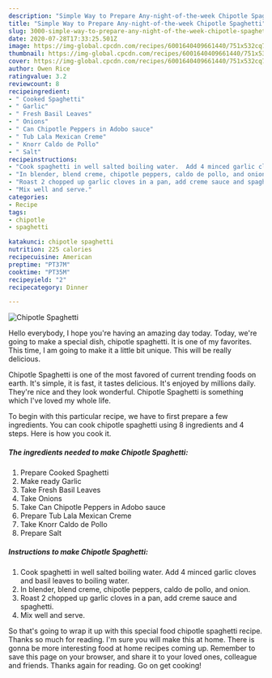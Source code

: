 ```yaml
---
description: "Simple Way to Prepare Any-night-of-the-week Chipotle Spaghetti"
title: "Simple Way to Prepare Any-night-of-the-week Chipotle Spaghetti"
slug: 3000-simple-way-to-prepare-any-night-of-the-week-chipotle-spaghetti
date: 2020-07-28T17:33:25.501Z
image: https://img-global.cpcdn.com/recipes/6001640409661440/751x532cq70/chipotle-spaghetti-recipe-main-photo.jpg
thumbnail: https://img-global.cpcdn.com/recipes/6001640409661440/751x532cq70/chipotle-spaghetti-recipe-main-photo.jpg
cover: https://img-global.cpcdn.com/recipes/6001640409661440/751x532cq70/chipotle-spaghetti-recipe-main-photo.jpg
author: Owen Rice
ratingvalue: 3.2
reviewcount: 8
recipeingredient:
- " Cooked Spaghetti"
- " Garlic"
- " Fresh Basil Leaves"
- " Onions"
- " Can Chipotle Peppers in Adobo sauce"
- " Tub Lala Mexican Creme"
- " Knorr Caldo de Pollo"
- " Salt"
recipeinstructions:
- "Cook spaghetti in well salted boiling water.  Add 4 minced garlic cloves and basil leaves to boiling water."
- "In blender, blend creme, chipotle peppers, caldo de pollo, and onion."
- "Roast 2 chopped up garlic cloves in a pan, add creme sauce and spaghetti."
- "Mix well and serve."
categories:
- Recipe
tags:
- chipotle
- spaghetti

katakunci: chipotle spaghetti 
nutrition: 225 calories
recipecuisine: American
preptime: "PT37M"
cooktime: "PT35M"
recipeyield: "2"
recipecategory: Dinner

---
```



![Chipotle Spaghetti](https://img-global.cpcdn.com/recipes/6001640409661440/751x532cq70/chipotle-spaghetti-recipe-main-photo.jpg)

Hello everybody, I hope you're having an amazing day today. Today, we're going to make a special dish, chipotle spaghetti. It is one of my favorites. This time, I am going to make it a little bit unique. This will be really delicious.

Chipotle Spaghetti is one of the most favored of current trending foods on earth. It's simple, it is fast, it tastes delicious. It's enjoyed by millions daily. They're nice and they look wonderful. Chipotle Spaghetti is something which I've loved my whole life.




To begin with this particular recipe, we have to first prepare a few ingredients. You can cook chipotle spaghetti using 8 ingredients and 4 steps. Here is how you cook it.

<!--inarticleads1-->

##### The ingredients needed to make Chipotle Spaghetti:

1. Prepare  Cooked Spaghetti
1. Make ready  Garlic
1. Take  Fresh Basil Leaves
1. Take  Onions
1. Take  Can Chipotle Peppers in Adobo sauce
1. Prepare  Tub Lala Mexican Creme
1. Take  Knorr Caldo de Pollo
1. Prepare  Salt




<!--inarticleads2-->

##### Instructions to make Chipotle Spaghetti:

1. Cook spaghetti in well salted boiling water.  Add 4 minced garlic cloves and basil leaves to boiling water.
1. In blender, blend creme, chipotle peppers, caldo de pollo, and onion.
1. Roast 2 chopped up garlic cloves in a pan, add creme sauce and spaghetti.
1. Mix well and serve.




So that's going to wrap it up with this special food chipotle spaghetti recipe. Thanks so much for reading. I'm sure you will make this at home. There is gonna be more interesting food at home recipes coming up. Remember to save this page on your browser, and share it to your loved ones, colleague and friends. Thanks again for reading. Go on get cooking!
